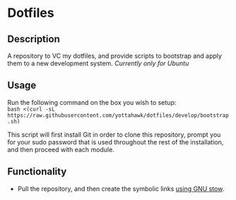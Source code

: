 Dotfiles
========

Description
-----
A repository to VC my dotfiles, and provide scripts to bootstrap and apply them to a new development system.
*Currently only for Ubuntu*

Usage
-----
Run the following command on the box you wish to setup:  
`bash <(curl -sL https://raw.githubusercontent.com/yottahawk/dotfiles/develop/bootstrap.sh)`
  
This script will first install Git in order to clone this repository, prompt you for your sudo password that is used throughout the rest of the installation, and then proceed with each module.

Functionality
-----
- Pull the repository, and then create the symbolic links [using GNU stow](https://alexpearce.me/2016/02/managing-dotfiles-with-stow/).
